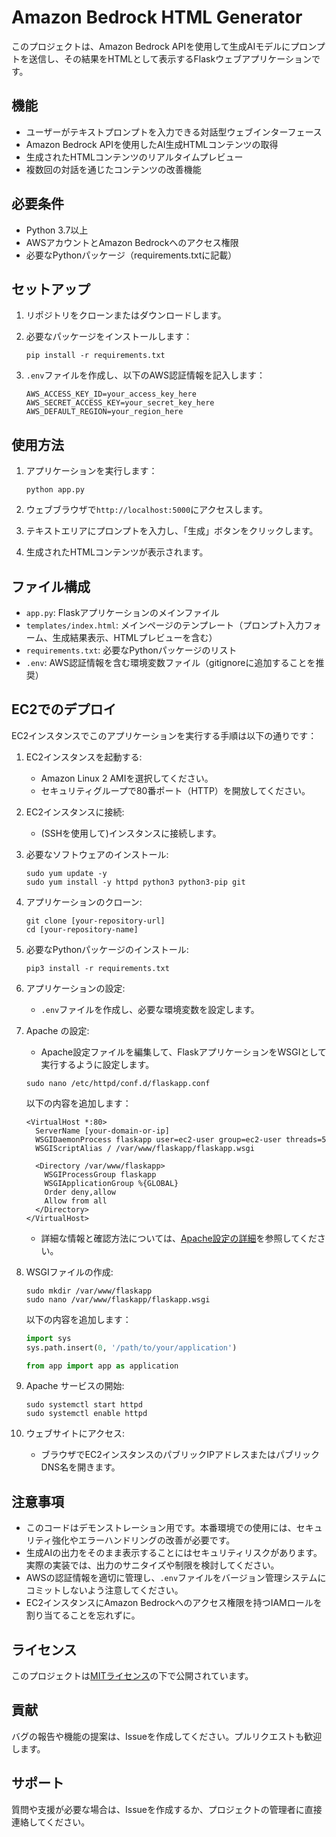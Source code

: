 # Amazon Bedrock HTML Generator

このプロジェクトは、Amazon Bedrock APIを使用して生成AIモデルにプロンプトを送信し、その結果をHTMLとして表示するFlaskウェブアプリケーションです。

## 機能

- ユーザーがテキストプロンプトを入力できる対話型ウェブインターフェース
- Amazon Bedrock APIを使用したAI生成HTMLコンテンツの取得
- 生成されたHTMLコンテンツのリアルタイムプレビュー
- 複数回の対話を通じたコンテンツの改善機能

## 必要条件

- Python 3.7以上
- AWSアカウントとAmazon Bedrockへのアクセス権限
- 必要なPythonパッケージ（requirements.txtに記載）

## セットアップ

1. リポジトリをクローンまたはダウンロードします。

2. 必要なパッケージをインストールします：
   ```
   pip install -r requirements.txt
   ```

3. `.env`ファイルを作成し、以下のAWS認証情報を記入します：
   ```
   AWS_ACCESS_KEY_ID=your_access_key_here
   AWS_SECRET_ACCESS_KEY=your_secret_key_here
   AWS_DEFAULT_REGION=your_region_here
   ```

## 使用方法

1. アプリケーションを実行します：
   ```
   python app.py
   ```

2. ウェブブラウザで`http://localhost:5000`にアクセスします。

3. テキストエリアにプロンプトを入力し、「生成」ボタンをクリックします。

4. 生成されたHTMLコンテンツが表示されます。

## ファイル構成

- `app.py`: Flaskアプリケーションのメインファイル
- `templates/index.html`: メインページのテンプレート（プロンプト入力フォーム、生成結果表示、HTMLプレビューを含む）
- `requirements.txt`: 必要なPythonパッケージのリスト
- `.env`: AWS認証情報を含む環境変数ファイル（gitignoreに追加することを推奨）

## EC2でのデプロイ

EC2インスタンスでこのアプリケーションを実行する手順は以下の通りです：

1. EC2インスタンスを起動する:
   - Amazon Linux 2 AMIを選択してください。
   - セキュリティグループで80番ポート（HTTP）を開放してください。

2. EC2インスタンスに接続:
   - (SSHを使用して)インスタンスに接続します。

3. 必要なソフトウェアのインストール:
   ```
   sudo yum update -y
   sudo yum install -y httpd python3 python3-pip git
   ```

4. アプリケーションのクローン:
   ```
   git clone [your-repository-url]
   cd [your-repository-name]
   ```

5. 必要なPythonパッケージのインストール:
   ```
   pip3 install -r requirements.txt
   ```

6. アプリケーションの設定:
   - `.env`ファイルを作成し、必要な環境変数を設定します。

7. Apache の設定:
   - Apache設定ファイルを編集して、FlaskアプリケーションをWSGIとして実行するように設定します。
   ```
   sudo nano /etc/httpd/conf.d/flaskapp.conf
   ```
   以下の内容を追加します：
   ```
   <VirtualHost *:80>
     ServerName [your-domain-or-ip]
     WSGIDaemonProcess flaskapp user=ec2-user group=ec2-user threads=5
     WSGIScriptAlias / /var/www/flaskapp/flaskapp.wsgi

     <Directory /var/www/flaskapp>
       WSGIProcessGroup flaskapp
       WSGIApplicationGroup %{GLOBAL}
       Order deny,allow
       Allow from all
     </Directory>
   </VirtualHost>
   ```
    - 詳細な情報と確認方法については、[Apache設定の詳細](Apache設定の詳細.md)を参照してください。

8. WSGIファイルの作成:
   ```
   sudo mkdir /var/www/flaskapp
   sudo nano /var/www/flaskapp/flaskapp.wsgi
   ```
   以下の内容を追加します：
   ```python
   import sys
   sys.path.insert(0, '/path/to/your/application')

   from app import app as application
   ```

9. Apache サービスの開始:
   ```
   sudo systemctl start httpd
   sudo systemctl enable httpd
   ```

10. ウェブサイトにアクセス:
    - ブラウザでEC2インスタンスのパブリックIPアドレスまたはパブリックDNS名を開きます。

## 注意事項

- このコードはデモンストレーション用です。本番環境での使用には、セキュリティ強化やエラーハンドリングの改善が必要です。
- 生成AIの出力をそのまま表示することにはセキュリティリスクがあります。実際の実装では、出力のサニタイズや制限を検討してください。
- AWSの認証情報を適切に管理し、`.env`ファイルをバージョン管理システムにコミットしないよう注意してください。
- EC2インスタンスにAmazon Bedrockへのアクセス権限を持つIAMロールを割り当てることを忘れずに。

## ライセンス

このプロジェクトは[MITライセンス](https://opensource.org/licenses/MIT)の下で公開されています。

## 貢献

バグの報告や機能の提案は、Issueを作成してください。プルリクエストも歓迎します。

## サポート

質問や支援が必要な場合は、Issueを作成するか、プロジェクトの管理者に直接連絡してください。